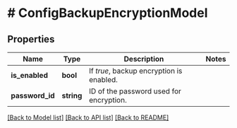 # # ConfigBackupEncryptionModel

## Properties

Name | Type | Description | Notes
------------ | ------------- | ------------- | -------------
**is_enabled** | **bool** | If *true*, backup encryption is enabled. |
**password_id** | **string** | ID of the password used for encryption. |

[[Back to Model list]](../../README.md#models) [[Back to API list]](../../README.md#endpoints) [[Back to README]](../../README.md)
